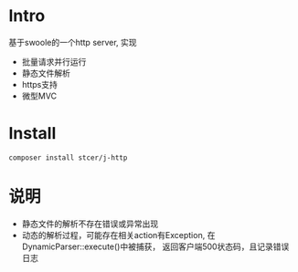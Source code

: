 # Intro

基于swoole的一个http server, 实现

*   批量请求并行运行
*   静态文件解析
*   https支持
*   微型MVC


# Install

```
composer install stcer/j-http
```


# 说明
*   静态文件的解析不存在错误或异常出现
*   动态的解析过程，可能存在相关action有Exception, 
    在DynamicParser::execute()中被捕获， 
    返回客户端500状态码，且记录错误日志
